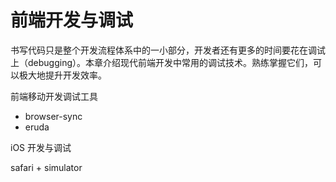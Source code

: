 # 前端开发与调试

书写代码只是整个开发流程体系中的一小部分，开发者还有更多的时间要花在调试上（debugging）。本章介绍现代前端开发中常用的调试技术。熟练掌握它们，可以极大地提升开发效率。


前端移动开发调试工具

+ browser-sync
+ eruda

iOS 开发与调试

safari + simulator


